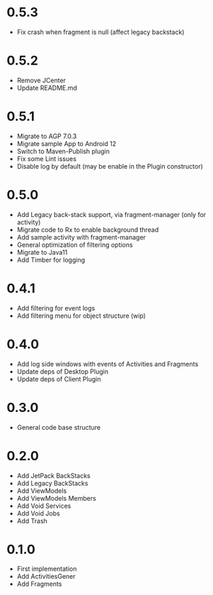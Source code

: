 # 0.5.3
- Fix crash when fragment is null (affect legacy backstack)

# 0.5.2
- Remove JCenter
- Update README.md

# 0.5.1
- Migrate to AGP 7.0.3
- Migrate sample App to Android 12
- Switch to Maven-Publish plugin
- Fix some Lint issues
- Disable log by default (may be enable in the Plugin constructor)

# 0.5.0
- Add Legacy back-stack support, via fragment-manager (only for activity)
- Migrate code to Rx to enable background thread
- Add sample activity with fragment-manager
- General optimization of filtering options
- Migrate to Java11
- Add Timber for logging

# 0.4.1
- Add filtering for event logs
- Add filtering menu for object structure (wip)

# 0.4.0
- Add log side windows with events of Activities and Fragments
- Update deps of Desktop Plugin
- Update deps of Client Plugin

# 0.3.0
- General code base structure

# 0.2.0
- Add JetPack BackStacks
- Add Legacy BackStacks
- Add ViewModels
- Add ViewModels Members
- Add Void Services
- Add Void Jobs
- Add Trash

# 0.1.0
- First implementation
- Add ActivitiesGener
- Add Fragments